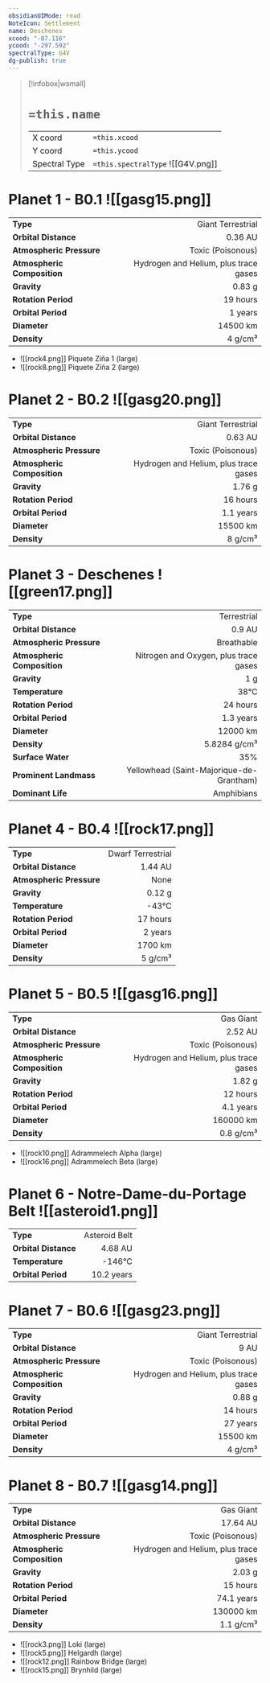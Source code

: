 ```yaml
---
obsidianUIMode: read
NoteIcon: Settlement
name: Deschenes
xcood: "-87.116"
ycood: "-297.592"
spectralType: G4V
dg-publish: true
---
```

> [!infobox|wsmall]
> # `=this.name`
> | | |
> | - | - |
> | X coord | `=this.xcood` |
> | Y coord| `=this.ycood` |
> | Spectral Type | `=this.spectralType` ![[G4V.png]] |

# Planet 1 - B0.1 ![[gasg15.png]]
|                             |                           |
| --------------------------- | -------------------------:|
| **Type**                    |             Giant Terrestrial |
| **Orbital Distance**        |   0.36 AU |
| **Atmospheric Pressure**    |       Toxic (Poisonous) |
| **Atmospheric Composition** |      Hydrogen and Helium, plus trace gases |
| **Gravity**                 |        0.83 g |
| **Rotation Period**         |  19 hours |
| **Orbital Period** | 1 years |
| **Diameter**                |      14500 km | 
| **Density**                 |    4 g/cm³ |



- ![[rock4.png]] Piquete Ziña 1 (large)
- ![[rock8.png]] Piquete Ziña 2 (large)


# Planet 2 - B0.2 ![[gasg20.png]]
|                             |                           |
| --------------------------- | -------------------------:|
| **Type**                    |             Giant Terrestrial |
| **Orbital Distance**        |   0.63 AU |
| **Atmospheric Pressure**    |       Toxic (Poisonous) |
| **Atmospheric Composition** |      Hydrogen and Helium, plus trace gases |
| **Gravity**                 |        1.76 g |
| **Rotation Period**         |  16 hours |
| **Orbital Period** | 1.1 years |
| **Diameter**                |      15500 km | 
| **Density**                 |    8 g/cm³ |





# Planet 3 - Deschenes ![[green17.png]]
|                             |                           |
| --------------------------- | -------------------------:|
| **Type**                    |             Terrestrial |
| **Orbital Distance**        |   0.9 AU |
| **Atmospheric Pressure**    |       Breathable |
| **Atmospheric Composition** |      Nitrogen and Oxygen, plus trace gases |
| **Gravity**                 |        1 g |
| **Temperature**             |    38°C |
| **Rotation Period**         |  24 hours |
| **Orbital Period** | 1.3 years |
| **Diameter**                |      12000 km | 
| **Density**                 |    5.8284 g/cm³ |
| **Surface Water**           |           35% | 
| **Prominent Landmass**      |         Yellowhead (Saint-Majorique-de-Grantham) | 
| **Dominant Life**           |         Amphibians |





# Planet 4 - B0.4 ![[rock17.png]]
|                             |                           |
| --------------------------- | -------------------------:|
| **Type**                    |             Dwarf Terrestrial |
| **Orbital Distance**        |   1.44 AU |
| **Atmospheric Pressure**    |       None |
| **Gravity**                 |        0.12 g |
| **Temperature**             |    -43°C |
| **Rotation Period**         |  17 hours |
| **Orbital Period** | 2 years |
| **Diameter**                |      1700 km | 
| **Density**                 |    5 g/cm³ |





# Planet 5 - B0.5 ![[gasg16.png]]
|                             |                           |
| --------------------------- | -------------------------:|
| **Type**                    |             Gas Giant |
| **Orbital Distance**        |   2.52 AU |
| **Atmospheric Pressure**    |       Toxic (Poisonous) |
| **Atmospheric Composition** |      Hydrogen and Helium, plus trace gases |
| **Gravity**                 |        1.82 g |
| **Rotation Period**         |  12 hours |
| **Orbital Period** | 4.1 years |
| **Diameter**                |      160000 km | 
| **Density**                 |    0.8 g/cm³ |



- ![[rock10.png]] Adrammelech Alpha (large)
- ![[rock16.png]] Adrammelech Beta (large)


# Planet 6 - Notre-Dame-du-Portage Belt ![[asteroid1.png]]
|                             |                           |
| --------------------------- | -------------------------:|
| **Type**                    |             Asteroid Belt |
| **Orbital Distance**        |   4.68 AU |
| **Temperature**             |    -146°C |
| **Orbital Period** | 10.2 years |





# Planet 7 - B0.6 ![[gasg23.png]]
|                             |                           |
| --------------------------- | -------------------------:|
| **Type**                    |             Giant Terrestrial |
| **Orbital Distance**        |   9 AU |
| **Atmospheric Pressure**    |       Toxic (Poisonous) |
| **Atmospheric Composition** |      Hydrogen and Helium, plus trace gases |
| **Gravity**                 |        0.88 g |
| **Rotation Period**         |  14 hours |
| **Orbital Period** | 27 years |
| **Diameter**                |      15500 km | 
| **Density**                 |    4 g/cm³ |





# Planet 8 - B0.7 ![[gasg14.png]]
|                             |                           |
| --------------------------- | -------------------------:|
| **Type**                    |             Gas Giant |
| **Orbital Distance**        |   17.64 AU |
| **Atmospheric Pressure**    |       Toxic (Poisonous) |
| **Atmospheric Composition** |      Hydrogen and Helium, plus trace gases |
| **Gravity**                 |        2.03 g |
| **Rotation Period**         |  15 hours |
| **Orbital Period** | 74.1 years |
| **Diameter**                |      130000 km | 
| **Density**                 |    1.1 g/cm³ |



- ![[rock3.png]] Loki (large)
- ![[rock5.png]] Helgardh (large)
- ![[rock12.png]] Rainbow Bridge (large)
- ![[rock15.png]] Brynhild (large)


